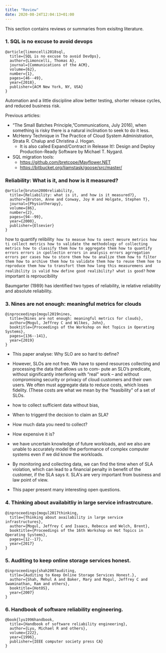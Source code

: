 ```yaml
---
title: "Review"
date: 2020-08-24T12:04:13+01:00
---
```


This section contains reviews or summaries from exisitng literature.


### 1. SQL is no excuse to avoid devops

```
@article{limoncelli2018sql,
  title={SQL is no excuse to avoid DevOps},
  author={Limoncelli, Thomas A},
  journal={Communications of the ACM},
  volume={62},
  number={1},
  pages={46--49},
  year={2018},
  publisher={ACM New York, NY, USA}
}
```


Automation and a little discipline allow better testing, shorter release cycles, and reduced business risk.

Previous  articles: 
- “The Small Batches Principle,”Communications, July 2016), when something is risky there is a natural inclination to seek to do it less.
- McHenry Technique in The Practice of Cloud System Administration, Strata R.  Chalup and Christina J. Hogan. 
    - It is also called Expand/Contract in Release It!: Design and Deploy Production-Ready Software by Michael T. Nygard.
- SQL migration tools:
    - https://github.com/bretcope/Mayflower.NET
    - https://bitbucket.org/liamstask/goose/src/master/


### Reliability: What is it, and how is it measured?

```
@article{bruton2000reliability,
  title={Reliability: what is it, and how is it measured?},
  author={Bruton, Anne and Conway, Joy H and Holgate, Stephen T},
  journal={Physiotherapy},
  volume={86},
  number={2},
  pages={94--99},
  year={2000},
  publisher={Elsevier}
}

```

how to quantify relibility`
how to measue
how to seect mesure metrics
how ti collect metrics
how to validate the methodology of collecting metrics
how to classify them
how to aggregate them
how to quantify errors
    errors in cpollectin
    errors in analysis
    errors agrregation
    errors per cases
how to store them
how to analize them
how to filter them
how to archive them
how to validate them
how to reuse them
hoe to reproduce them
how to transfort them
how long this measuremens and realibility is valid
how define good realibility?
    what is good?`
how important is reproucibility

Baumgarter (1989) has identified two types
of reliability, ie relative reliability and
absolute reliability.

### 3.  Nines are not enough: meaningful metrics for clouds

```
@inproceedings{mogul2019nines,
  title={Nines are not enough: meaningful metrics for clouds},
  author={Mogul, Jeffrey C and Wilkes, John},
  booktitle={Proceedings of the Workshop on Hot Topics in Operating Systems},
  pages={136--141},
  year={2019}
}
```


- This paper analyse: Why SLO are so hard to define?
- However, SLOs are not free. We have to spend resources
collecting and processing the data that allows us to com-
pute an SLO’s predicate, without significantly interfering
with “real" work – and without compromising security or
privacy of cloud customers and their own users. We often
must aggregate data to reduce costs, which loses fidelity.
(These costs are what we mean by the “feasibility" of a set
of SLOs.

- how to collect sufficient data without bias,
- When to triggerd the decision to claim an SLA?
- How much data you need to collect?
- How expensive it is?
- we have uncertain knowledge of future workloads, and we also
are unable to accurately model the performance of complex
computer systems even if we did know the workloads.
- By monitoring and collecting data, we can find the time when of SLA violation, which
can lead to a financial penalty in benefit of the customer, if the SLA says it. SLA's 
are very important from business and  law point of view.

- This paper present many interesting open questions.

### 4. Thinking about availabitliy in large service infrastrcuture.

```
@inproceedings{mogul2017thinking,
  title={Thinking about availability in large service infrastructures},
  author={Mogul, Jeffrey C and Isaacs, Rebecca and Welch, Brent},
  booktitle={Proceedings of the 16th Workshop on Hot Topics in Operating Systems},
  pages={12--17},
  year={2017}
}
```

### 5. Auditing to keep online storage services honest.

```
@inproceedings{shah2007auditing,
  title={Auditing to Keep Online Storage Services Honest.},
  author={Shah, Mehul A and Baker, Mary and Mogul, Jeffrey C and Swaminathan, Ram and others},
  booktitle={HotOS},
  year={2007}
}

```


### 6. Handbook of software reliability engineering.

```
@book{lyu1996handbook,
  title={Handbook of software reliability engineering},
  author={Lyu, Michael R and others},
  volume={222},
  year={1996},
  publisher={IEEE computer society press CA}
}

```
